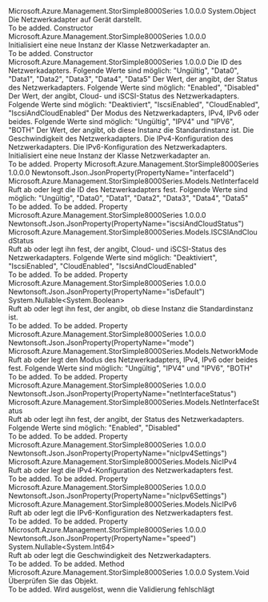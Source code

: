 <Type Name="NetworkAdapters" FullName="Microsoft.Azure.Management.StorSimple8000Series.Models.NetworkAdapters">
  <TypeSignature Language="C#" Value="public class NetworkAdapters" />
  <TypeSignature Language="ILAsm" Value=".class public auto ansi beforefieldinit NetworkAdapters extends System.Object" />
  <TypeSignature Language="DocId" Value="T:Microsoft.Azure.Management.StorSimple8000Series.Models.NetworkAdapters" />
  <TypeSignature Language="VB.NET" Value="Public Class NetworkAdapters" />
  <TypeSignature Language="F#" Value="type NetworkAdapters = class" />
  <AssemblyInfo>
    <AssemblyName>Microsoft.Azure.Management.StorSimple8000Series</AssemblyName>
    <AssemblyVersion>1.0.0.0</AssemblyVersion>
  </AssemblyInfo>
  <Base>
    <BaseTypeName>System.Object</BaseTypeName>
  </Base>
  <Interfaces />
  <Docs>
    <summary>
            Die Netzwerkadapter auf Gerät darstellt.
            </summary>
    <remarks>To be added.</remarks>
  </Docs>
  <Members>
    <Member MemberName=".ctor">
      <MemberSignature Language="C#" Value="public NetworkAdapters ();" />
      <MemberSignature Language="ILAsm" Value=".method public hidebysig specialname rtspecialname instance void .ctor() cil managed" />
      <MemberSignature Language="DocId" Value="M:Microsoft.Azure.Management.StorSimple8000Series.Models.NetworkAdapters.#ctor" />
      <MemberSignature Language="VB.NET" Value="Public Sub New ()" />
      <MemberType>Constructor</MemberType>
      <AssemblyInfo>
        <AssemblyName>Microsoft.Azure.Management.StorSimple8000Series</AssemblyName>
        <AssemblyVersion>1.0.0.0</AssemblyVersion>
      </AssemblyInfo>
      <Parameters />
      <Docs>
        <summary>
            Initialisiert eine neue Instanz der Klasse Netzwerkadapter an.
            </summary>
        <remarks>To be added.</remarks>
      </Docs>
    </Member>
    <Member MemberName=".ctor">
      <MemberSignature Language="C#" Value="public NetworkAdapters (Microsoft.Azure.Management.StorSimple8000Series.Models.NetInterfaceId interfaceId, Microsoft.Azure.Management.StorSimple8000Series.Models.NetInterfaceStatus netInterfaceStatus, Microsoft.Azure.Management.StorSimple8000Series.Models.ISCSIAndCloudStatus iscsiAndCloudStatus, Microsoft.Azure.Management.StorSimple8000Series.Models.NetworkMode mode, Nullable&lt;bool&gt; isDefault = null, Nullable&lt;long&gt; speed = null, Microsoft.Azure.Management.StorSimple8000Series.Models.NicIPv4 nicIpv4Settings = null, Microsoft.Azure.Management.StorSimple8000Series.Models.NicIPv6 nicIpv6Settings = null);" />
      <MemberSignature Language="ILAsm" Value=".method public hidebysig specialname rtspecialname instance void .ctor(valuetype Microsoft.Azure.Management.StorSimple8000Series.Models.NetInterfaceId interfaceId, valuetype Microsoft.Azure.Management.StorSimple8000Series.Models.NetInterfaceStatus netInterfaceStatus, valuetype Microsoft.Azure.Management.StorSimple8000Series.Models.ISCSIAndCloudStatus iscsiAndCloudStatus, valuetype Microsoft.Azure.Management.StorSimple8000Series.Models.NetworkMode mode, valuetype System.Nullable`1&lt;bool&gt; isDefault, valuetype System.Nullable`1&lt;int64&gt; speed, class Microsoft.Azure.Management.StorSimple8000Series.Models.NicIPv4 nicIpv4Settings, class Microsoft.Azure.Management.StorSimple8000Series.Models.NicIPv6 nicIpv6Settings) cil managed" />
      <MemberSignature Language="DocId" Value="M:Microsoft.Azure.Management.StorSimple8000Series.Models.NetworkAdapters.#ctor(Microsoft.Azure.Management.StorSimple8000Series.Models.NetInterfaceId,Microsoft.Azure.Management.StorSimple8000Series.Models.NetInterfaceStatus,Microsoft.Azure.Management.StorSimple8000Series.Models.ISCSIAndCloudStatus,Microsoft.Azure.Management.StorSimple8000Series.Models.NetworkMode,System.Nullable{System.Boolean},System.Nullable{System.Int64},Microsoft.Azure.Management.StorSimple8000Series.Models.NicIPv4,Microsoft.Azure.Management.StorSimple8000Series.Models.NicIPv6)" />
      <MemberSignature Language="F#" Value="new Microsoft.Azure.Management.StorSimple8000Series.Models.NetworkAdapters : Microsoft.Azure.Management.StorSimple8000Series.Models.NetInterfaceId * Microsoft.Azure.Management.StorSimple8000Series.Models.NetInterfaceStatus * Microsoft.Azure.Management.StorSimple8000Series.Models.ISCSIAndCloudStatus * Microsoft.Azure.Management.StorSimple8000Series.Models.NetworkMode * Nullable&lt;bool&gt; * Nullable&lt;int64&gt; * Microsoft.Azure.Management.StorSimple8000Series.Models.NicIPv4 * Microsoft.Azure.Management.StorSimple8000Series.Models.NicIPv6 -&gt; Microsoft.Azure.Management.StorSimple8000Series.Models.NetworkAdapters" Usage="new Microsoft.Azure.Management.StorSimple8000Series.Models.NetworkAdapters (interfaceId, netInterfaceStatus, iscsiAndCloudStatus, mode, isDefault, speed, nicIpv4Settings, nicIpv6Settings)" />
      <MemberType>Constructor</MemberType>
      <AssemblyInfo>
        <AssemblyName>Microsoft.Azure.Management.StorSimple8000Series</AssemblyName>
        <AssemblyVersion>1.0.0.0</AssemblyVersion>
      </AssemblyInfo>
      <Parameters>
        <Parameter Name="interfaceId" Type="Microsoft.Azure.Management.StorSimple8000Series.Models.NetInterfaceId" />
        <Parameter Name="netInterfaceStatus" Type="Microsoft.Azure.Management.StorSimple8000Series.Models.NetInterfaceStatus" />
        <Parameter Name="iscsiAndCloudStatus" Type="Microsoft.Azure.Management.StorSimple8000Series.Models.ISCSIAndCloudStatus" />
        <Parameter Name="mode" Type="Microsoft.Azure.Management.StorSimple8000Series.Models.NetworkMode" />
        <Parameter Name="isDefault" Type="System.Nullable&lt;System.Boolean&gt;" />
        <Parameter Name="speed" Type="System.Nullable&lt;System.Int64&gt;" />
        <Parameter Name="nicIpv4Settings" Type="Microsoft.Azure.Management.StorSimple8000Series.Models.NicIPv4" />
        <Parameter Name="nicIpv6Settings" Type="Microsoft.Azure.Management.StorSimple8000Series.Models.NicIPv6" />
      </Parameters>
      <Docs>
        <param name="interfaceId">Die ID des Netzwerkadapters. Folgende Werte sind möglich: "Ungültig", "Data0", "Data1", "Data2", "Data3", "Data4", "Data5"</param>
        <param name="netInterfaceStatus">Der Wert, der angibt, der Status des Netzwerkadapters. Folgende Werte sind möglich: "Enabled", "Disabled"</param>
        <param name="iscsiAndCloudStatus">Der Wert, der angibt, Cloud- und iSCSI-Status des Netzwerkadapters. Folgende Werte sind möglich: "Deaktiviert", "IscsiEnabled", "CloudEnabled", "IscsiAndCloudEnabled"</param>
        <param name="mode">Der Modus des Netzwerkadapters, IPv4, IPv6 oder beides. Folgende Werte sind möglich: "Ungültig", "IPV4" und "IPV6", "BOTH"</param>
        <param name="isDefault">Der Wert, der angibt, ob diese Instanz die Standardinstanz ist.</param>
        <param name="speed">Die Geschwindigkeit des Netzwerkadapters.</param>
        <param name="nicIpv4Settings">Die IPv4-Konfiguration des Netzwerkadapters.</param>
        <param name="nicIpv6Settings">Die IPv6-Konfiguration des Netzwerkadapters.</param>
        <summary>
            Initialisiert eine neue Instanz der Klasse Netzwerkadapter an.
            </summary>
        <remarks>To be added.</remarks>
      </Docs>
    </Member>
    <Member MemberName="InterfaceId">
      <MemberSignature Language="C#" Value="public Microsoft.Azure.Management.StorSimple8000Series.Models.NetInterfaceId InterfaceId { get; set; }" />
      <MemberSignature Language="ILAsm" Value=".property instance valuetype Microsoft.Azure.Management.StorSimple8000Series.Models.NetInterfaceId InterfaceId" />
      <MemberSignature Language="DocId" Value="P:Microsoft.Azure.Management.StorSimple8000Series.Models.NetworkAdapters.InterfaceId" />
      <MemberSignature Language="VB.NET" Value="Public Property InterfaceId As NetInterfaceId" />
      <MemberSignature Language="F#" Value="member this.InterfaceId : Microsoft.Azure.Management.StorSimple8000Series.Models.NetInterfaceId with get, set" Usage="Microsoft.Azure.Management.StorSimple8000Series.Models.NetworkAdapters.InterfaceId" />
      <MemberType>Property</MemberType>
      <AssemblyInfo>
        <AssemblyName>Microsoft.Azure.Management.StorSimple8000Series</AssemblyName>
        <AssemblyVersion>1.0.0.0</AssemblyVersion>
      </AssemblyInfo>
      <Attributes>
        <Attribute>
          <AttributeName>Newtonsoft.Json.JsonProperty(PropertyName="interfaceId")</AttributeName>
        </Attribute>
      </Attributes>
      <ReturnValue>
        <ReturnType>Microsoft.Azure.Management.StorSimple8000Series.Models.NetInterfaceId</ReturnType>
      </ReturnValue>
      <Docs>
        <summary>
            Ruft ab oder legt die ID des Netzwerkadapters fest. Folgende Werte sind möglich: "Ungültig", "Data0", "Data1", "Data2", "Data3", "Data4", "Data5"
            </summary>
        <value>To be added.</value>
        <remarks>To be added.</remarks>
      </Docs>
    </Member>
    <Member MemberName="IscsiAndCloudStatus">
      <MemberSignature Language="C#" Value="public Microsoft.Azure.Management.StorSimple8000Series.Models.ISCSIAndCloudStatus IscsiAndCloudStatus { get; set; }" />
      <MemberSignature Language="ILAsm" Value=".property instance valuetype Microsoft.Azure.Management.StorSimple8000Series.Models.ISCSIAndCloudStatus IscsiAndCloudStatus" />
      <MemberSignature Language="DocId" Value="P:Microsoft.Azure.Management.StorSimple8000Series.Models.NetworkAdapters.IscsiAndCloudStatus" />
      <MemberSignature Language="VB.NET" Value="Public Property IscsiAndCloudStatus As ISCSIAndCloudStatus" />
      <MemberSignature Language="F#" Value="member this.IscsiAndCloudStatus : Microsoft.Azure.Management.StorSimple8000Series.Models.ISCSIAndCloudStatus with get, set" Usage="Microsoft.Azure.Management.StorSimple8000Series.Models.NetworkAdapters.IscsiAndCloudStatus" />
      <MemberType>Property</MemberType>
      <AssemblyInfo>
        <AssemblyName>Microsoft.Azure.Management.StorSimple8000Series</AssemblyName>
        <AssemblyVersion>1.0.0.0</AssemblyVersion>
      </AssemblyInfo>
      <Attributes>
        <Attribute>
          <AttributeName>Newtonsoft.Json.JsonProperty(PropertyName="iscsiAndCloudStatus")</AttributeName>
        </Attribute>
      </Attributes>
      <ReturnValue>
        <ReturnType>Microsoft.Azure.Management.StorSimple8000Series.Models.ISCSIAndCloudStatus</ReturnType>
      </ReturnValue>
      <Docs>
        <summary>
            Ruft ab oder legt ihn fest, der angibt, Cloud- und iSCSI-Status des Netzwerkadapters. Folgende Werte sind möglich: "Deaktiviert", "IscsiEnabled", "CloudEnabled", "IscsiAndCloudEnabled"
            </summary>
        <value>To be added.</value>
        <remarks>To be added.</remarks>
      </Docs>
    </Member>
    <Member MemberName="IsDefault">
      <MemberSignature Language="C#" Value="public Nullable&lt;bool&gt; IsDefault { get; set; }" />
      <MemberSignature Language="ILAsm" Value=".property instance valuetype System.Nullable`1&lt;bool&gt; IsDefault" />
      <MemberSignature Language="DocId" Value="P:Microsoft.Azure.Management.StorSimple8000Series.Models.NetworkAdapters.IsDefault" />
      <MemberSignature Language="VB.NET" Value="Public Property IsDefault As Nullable(Of Boolean)" />
      <MemberSignature Language="F#" Value="member this.IsDefault : Nullable&lt;bool&gt; with get, set" Usage="Microsoft.Azure.Management.StorSimple8000Series.Models.NetworkAdapters.IsDefault" />
      <MemberType>Property</MemberType>
      <AssemblyInfo>
        <AssemblyName>Microsoft.Azure.Management.StorSimple8000Series</AssemblyName>
        <AssemblyVersion>1.0.0.0</AssemblyVersion>
      </AssemblyInfo>
      <Attributes>
        <Attribute>
          <AttributeName>Newtonsoft.Json.JsonProperty(PropertyName="isDefault")</AttributeName>
        </Attribute>
      </Attributes>
      <ReturnValue>
        <ReturnType>System.Nullable&lt;System.Boolean&gt;</ReturnType>
      </ReturnValue>
      <Docs>
        <summary>
            Ruft ab oder legt ihn fest, der angibt, ob diese Instanz die Standardinstanz ist.
            </summary>
        <value>To be added.</value>
        <remarks>To be added.</remarks>
      </Docs>
    </Member>
    <Member MemberName="Mode">
      <MemberSignature Language="C#" Value="public Microsoft.Azure.Management.StorSimple8000Series.Models.NetworkMode Mode { get; set; }" />
      <MemberSignature Language="ILAsm" Value=".property instance valuetype Microsoft.Azure.Management.StorSimple8000Series.Models.NetworkMode Mode" />
      <MemberSignature Language="DocId" Value="P:Microsoft.Azure.Management.StorSimple8000Series.Models.NetworkAdapters.Mode" />
      <MemberSignature Language="VB.NET" Value="Public Property Mode As NetworkMode" />
      <MemberSignature Language="F#" Value="member this.Mode : Microsoft.Azure.Management.StorSimple8000Series.Models.NetworkMode with get, set" Usage="Microsoft.Azure.Management.StorSimple8000Series.Models.NetworkAdapters.Mode" />
      <MemberType>Property</MemberType>
      <AssemblyInfo>
        <AssemblyName>Microsoft.Azure.Management.StorSimple8000Series</AssemblyName>
        <AssemblyVersion>1.0.0.0</AssemblyVersion>
      </AssemblyInfo>
      <Attributes>
        <Attribute>
          <AttributeName>Newtonsoft.Json.JsonProperty(PropertyName="mode")</AttributeName>
        </Attribute>
      </Attributes>
      <ReturnValue>
        <ReturnType>Microsoft.Azure.Management.StorSimple8000Series.Models.NetworkMode</ReturnType>
      </ReturnValue>
      <Docs>
        <summary>
            Ruft ab oder legt den Modus des Netzwerkadapters, IPv4, IPv6 oder beides fest. Folgende Werte sind möglich: "Ungültig", "IPV4" und "IPV6", "BOTH"
            </summary>
        <value>To be added.</value>
        <remarks>To be added.</remarks>
      </Docs>
    </Member>
    <Member MemberName="NetInterfaceStatus">
      <MemberSignature Language="C#" Value="public Microsoft.Azure.Management.StorSimple8000Series.Models.NetInterfaceStatus NetInterfaceStatus { get; set; }" />
      <MemberSignature Language="ILAsm" Value=".property instance valuetype Microsoft.Azure.Management.StorSimple8000Series.Models.NetInterfaceStatus NetInterfaceStatus" />
      <MemberSignature Language="DocId" Value="P:Microsoft.Azure.Management.StorSimple8000Series.Models.NetworkAdapters.NetInterfaceStatus" />
      <MemberSignature Language="VB.NET" Value="Public Property NetInterfaceStatus As NetInterfaceStatus" />
      <MemberSignature Language="F#" Value="member this.NetInterfaceStatus : Microsoft.Azure.Management.StorSimple8000Series.Models.NetInterfaceStatus with get, set" Usage="Microsoft.Azure.Management.StorSimple8000Series.Models.NetworkAdapters.NetInterfaceStatus" />
      <MemberType>Property</MemberType>
      <AssemblyInfo>
        <AssemblyName>Microsoft.Azure.Management.StorSimple8000Series</AssemblyName>
        <AssemblyVersion>1.0.0.0</AssemblyVersion>
      </AssemblyInfo>
      <Attributes>
        <Attribute>
          <AttributeName>Newtonsoft.Json.JsonProperty(PropertyName="netInterfaceStatus")</AttributeName>
        </Attribute>
      </Attributes>
      <ReturnValue>
        <ReturnType>Microsoft.Azure.Management.StorSimple8000Series.Models.NetInterfaceStatus</ReturnType>
      </ReturnValue>
      <Docs>
        <summary>
            Ruft ab oder legt ihn fest, der angibt, der Status des Netzwerkadapters. Folgende Werte sind möglich: "Enabled", "Disabled"
            </summary>
        <value>To be added.</value>
        <remarks>To be added.</remarks>
      </Docs>
    </Member>
    <Member MemberName="NicIpv4Settings">
      <MemberSignature Language="C#" Value="public Microsoft.Azure.Management.StorSimple8000Series.Models.NicIPv4 NicIpv4Settings { get; set; }" />
      <MemberSignature Language="ILAsm" Value=".property instance class Microsoft.Azure.Management.StorSimple8000Series.Models.NicIPv4 NicIpv4Settings" />
      <MemberSignature Language="DocId" Value="P:Microsoft.Azure.Management.StorSimple8000Series.Models.NetworkAdapters.NicIpv4Settings" />
      <MemberSignature Language="VB.NET" Value="Public Property NicIpv4Settings As NicIPv4" />
      <MemberSignature Language="F#" Value="member this.NicIpv4Settings : Microsoft.Azure.Management.StorSimple8000Series.Models.NicIPv4 with get, set" Usage="Microsoft.Azure.Management.StorSimple8000Series.Models.NetworkAdapters.NicIpv4Settings" />
      <MemberType>Property</MemberType>
      <AssemblyInfo>
        <AssemblyName>Microsoft.Azure.Management.StorSimple8000Series</AssemblyName>
        <AssemblyVersion>1.0.0.0</AssemblyVersion>
      </AssemblyInfo>
      <Attributes>
        <Attribute>
          <AttributeName>Newtonsoft.Json.JsonProperty(PropertyName="nicIpv4Settings")</AttributeName>
        </Attribute>
      </Attributes>
      <ReturnValue>
        <ReturnType>Microsoft.Azure.Management.StorSimple8000Series.Models.NicIPv4</ReturnType>
      </ReturnValue>
      <Docs>
        <summary>
            Ruft ab oder legt die IPv4-Konfiguration des Netzwerkadapters fest.
            </summary>
        <value>To be added.</value>
        <remarks>To be added.</remarks>
      </Docs>
    </Member>
    <Member MemberName="NicIpv6Settings">
      <MemberSignature Language="C#" Value="public Microsoft.Azure.Management.StorSimple8000Series.Models.NicIPv6 NicIpv6Settings { get; set; }" />
      <MemberSignature Language="ILAsm" Value=".property instance class Microsoft.Azure.Management.StorSimple8000Series.Models.NicIPv6 NicIpv6Settings" />
      <MemberSignature Language="DocId" Value="P:Microsoft.Azure.Management.StorSimple8000Series.Models.NetworkAdapters.NicIpv6Settings" />
      <MemberSignature Language="VB.NET" Value="Public Property NicIpv6Settings As NicIPv6" />
      <MemberSignature Language="F#" Value="member this.NicIpv6Settings : Microsoft.Azure.Management.StorSimple8000Series.Models.NicIPv6 with get, set" Usage="Microsoft.Azure.Management.StorSimple8000Series.Models.NetworkAdapters.NicIpv6Settings" />
      <MemberType>Property</MemberType>
      <AssemblyInfo>
        <AssemblyName>Microsoft.Azure.Management.StorSimple8000Series</AssemblyName>
        <AssemblyVersion>1.0.0.0</AssemblyVersion>
      </AssemblyInfo>
      <Attributes>
        <Attribute>
          <AttributeName>Newtonsoft.Json.JsonProperty(PropertyName="nicIpv6Settings")</AttributeName>
        </Attribute>
      </Attributes>
      <ReturnValue>
        <ReturnType>Microsoft.Azure.Management.StorSimple8000Series.Models.NicIPv6</ReturnType>
      </ReturnValue>
      <Docs>
        <summary>
            Ruft ab oder legt die IPv6-Konfiguration des Netzwerkadapters fest.
            </summary>
        <value>To be added.</value>
        <remarks>To be added.</remarks>
      </Docs>
    </Member>
    <Member MemberName="Speed">
      <MemberSignature Language="C#" Value="public Nullable&lt;long&gt; Speed { get; set; }" />
      <MemberSignature Language="ILAsm" Value=".property instance valuetype System.Nullable`1&lt;int64&gt; Speed" />
      <MemberSignature Language="DocId" Value="P:Microsoft.Azure.Management.StorSimple8000Series.Models.NetworkAdapters.Speed" />
      <MemberSignature Language="VB.NET" Value="Public Property Speed As Nullable(Of Long)" />
      <MemberSignature Language="F#" Value="member this.Speed : Nullable&lt;int64&gt; with get, set" Usage="Microsoft.Azure.Management.StorSimple8000Series.Models.NetworkAdapters.Speed" />
      <MemberType>Property</MemberType>
      <AssemblyInfo>
        <AssemblyName>Microsoft.Azure.Management.StorSimple8000Series</AssemblyName>
        <AssemblyVersion>1.0.0.0</AssemblyVersion>
      </AssemblyInfo>
      <Attributes>
        <Attribute>
          <AttributeName>Newtonsoft.Json.JsonProperty(PropertyName="speed")</AttributeName>
        </Attribute>
      </Attributes>
      <ReturnValue>
        <ReturnType>System.Nullable&lt;System.Int64&gt;</ReturnType>
      </ReturnValue>
      <Docs>
        <summary>
            Ruft ab oder legt die Geschwindigkeit des Netzwerkadapters.
            </summary>
        <value>To be added.</value>
        <remarks>To be added.</remarks>
      </Docs>
    </Member>
    <Member MemberName="Validate">
      <MemberSignature Language="C#" Value="public virtual void Validate ();" />
      <MemberSignature Language="ILAsm" Value=".method public hidebysig newslot virtual instance void Validate() cil managed" />
      <MemberSignature Language="DocId" Value="M:Microsoft.Azure.Management.StorSimple8000Series.Models.NetworkAdapters.Validate" />
      <MemberSignature Language="VB.NET" Value="Public Overridable Sub Validate ()" />
      <MemberSignature Language="F#" Value="abstract member Validate : unit -&gt; unit&#xA;override this.Validate : unit -&gt; unit" Usage="networkAdapters.Validate " />
      <MemberType>Method</MemberType>
      <AssemblyInfo>
        <AssemblyName>Microsoft.Azure.Management.StorSimple8000Series</AssemblyName>
        <AssemblyVersion>1.0.0.0</AssemblyVersion>
      </AssemblyInfo>
      <ReturnValue>
        <ReturnType>System.Void</ReturnType>
      </ReturnValue>
      <Parameters />
      <Docs>
        <summary>
            Überprüfen Sie das Objekt.
            </summary>
        <remarks>To be added.</remarks>
        <exception cref="T:Microsoft.Rest.ValidationException">
            Wird ausgelöst, wenn die Validierung fehlschlägt
            </exception>
      </Docs>
    </Member>
  </Members>
</Type>